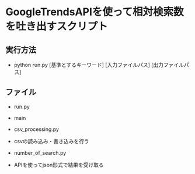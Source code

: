 # GoogleTrendsAPIを使って相対検索数を吐き出すスクリプト
## 実行方法
* python run.py [基準とするキーワード] [入力ファイルパス] [出力ファイルパス]
## ファイル
* run.py
 - main
* csv_processing.py
 - csvの読み込み・書き込みを行う
* number_of_search.py
 - APIを使ってjson形式で結果を受け取る  
